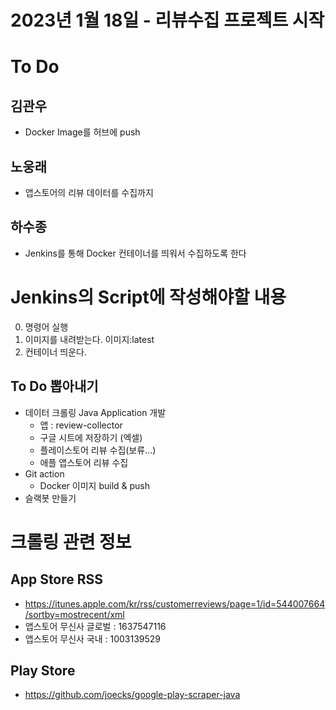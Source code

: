 # 2023년 1월 18일 - 리뷰수집 프로젝트 시작

# To Do
## 김관우
- Docker Image를 허브에 push
## 노웅래
- 앱스토어의 리뷰 데이터를 수집까지
## 하수종
- Jenkins를 통해 Docker 컨테이너를 띄워서 수집하도록 한다

# Jenkins의 Script에 작성해야할 내용 
0. 명령어 실행
1. 이미지를 내려받는다. 이미지:latest
2. 컨테이너 띄운다.

## To Do 뽑아내기
- 데이터 크롤링 Java Application 개발
  - 앱 : review-collector
  - 구글 시트에 저장하기 (엑셀)
  - 플레이스토어 리뷰 수집(보류...)
  - 애플 앱스토어 리뷰 수집
- Git action
  - Docker 이미지 build & push
- 슬랙봇 만들기

# 크롤링 관련 정보
## App Store RSS
- https://itunes.apple.com/kr/rss/customerreviews/page=1/id=544007664/sortby=mostrecent/xml
- 앱스토어 무신사 글로벌 : 1637547116
- 앱스토어 무신사 국내 : 1003139529
## Play Store
- https://github.com/joecks/google-play-scraper-java


